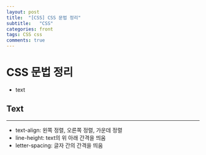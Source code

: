```yaml
---
layout: post
title:  "[CSS] CSS 문법 정리"
subtitle:   "CSS"
categories: front
tags: CSS css
comments: true
---
```


# CSS 문법 정리
- text




## Text
---
- text-align: 왼쪽 정렬, 오른쪽 정렬, 가운데 정렬
- line-height: text의 위 아래 간격을 띄움
- letter-spacing: 글자 간의 간격을 띄움